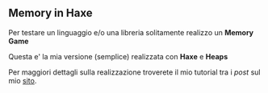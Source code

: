 ## Memory in Haxe

Per testare un linguaggio e/o una libreria solitamente realizzo un **Memory Game**

Questa e' la mia versione (semplice) realizzata con **Haxe** e **Heaps**

Per maggiori dettagli sulla realizzazione troverete il mio tutorial tra i _post_ sul mio [sito](https://baudaffi.com).
